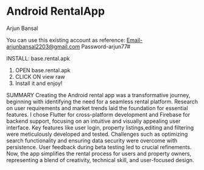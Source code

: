 # Android RentalApp
Arjun Bansal 

You can use this existing account as reference:
Email-arjunbansal2203@gmail.com
Password-arjun77#

INSTALL: base.rental.apk
1. OPEN base.rental.apk
2. CLICK ON view raw
3. Install it and enjoy!

SUMMARY
Creating the Android rental app was a transformative journey, beginning with identifying the need for a seamless rental platform. Research on user requirements and market trends laid the foundation for essential features. I chose Flutter for cross-platform development and Firebase for backend support, focusing on an intuitive and visually appealing user interface. Key features like user login, property listings,editing and filtering were meticulously developed and tested. Challenges such as optimizing search functionality and ensuring data security were overcome with persistence. User feedback during beta testing led to crucial refinements. Now, the app simplifies the rental process for users and property owners, representing a blend of creativity, technical skill, and user-focused design.
